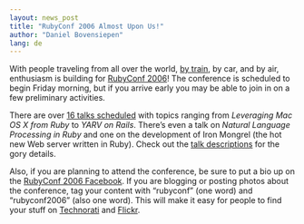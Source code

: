 ```yaml
---
layout: news_post
title: "RubyConf 2006 Almost Upon Us!"
author: "Daniel Bovensiepen"
lang: de
---
```


With people traveling from all over the world, [by train][1], by car,
and by air, enthusiasm is building for [RubyConf 2006][2]! The
conference is scheduled to begin Friday morning, but if you arrive early
you may be able to join in on a few preliminary activities.

There are over [16 talks scheduled][3] with topics ranging from
*Leveraging Mac OS X from Ruby* to *YARV on Rails*. There’s even a talk
on *Natural Language Processing in Ruby* and one on the development of
Iron Mongrel (the hot new Web server written in Ruby). Check out the
[talk descriptions][4] for the gory details.

Also, if you are planning to attend the conference, be sure to put a bio
up on the [RubyConf 2006 Facebook][5]. If you are blogging or posting
photos about the conference, tag your content with “rubyconf” (one word)
and “rubyconf2006” (also one word). This will make it easy for people to
find your stuff on [Technorati][6] and [Flickr][7].



[1]: http://mokolabs.com/2006/09/08/the-rubyconf-express/ 
[2]: http://rubyconf.org/ 
[3]: http://www.rubycentral.org/conference/agenda.html 
[4]: http://www.rubyconf.org/agenda_detail.html 
[5]: http://wiki.rubygarden.org/Ruby/page/show/RubyConf2006Facebook/ 
[6]: http://technorati.com/tags/rubyconf2006/ 
[7]: http://flickr.com/photos/tags/rubyconf2006/ 
